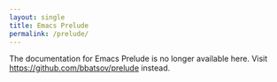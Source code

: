 ```yaml
---
layout: single
title: Emacs Prelude
permalink: /prelude/
---
```


The documentation for Emacs Prelude is no longer available here. Visit
<https://github.com/bbatsov/prelude> instead.
